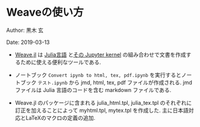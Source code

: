 # Weaveの使い方

Author: 黒木 玄

Date: 2019-03-13

* [Weave.jl](https://github.com/mpastell/Weave.jl) は [Julia言語](https://julialang.org/) と[その Jupyter kernel](https://github.com/JuliaLang/IJulia.jl) の組み合わせで文書を作成するために使える便利なツールである.

* ノートブック `Convert ipynb to html, tex, pdf.ipynb` を実行するとノートブック `テスト.ipynb` から jmd, html, tex, pdf ファイルが作成される. jmdファイルは Julia 言語のコードを含む markdown ファイルである.

* Weave.jl のパッケージに含まれる julia_html.tpl, julia_tex.tpl のそれぞれに訂正を加えることによって myhtml.tpl, mytex.tpl を作成した. 主に日本語対応とLaTeXのマクロの定義の追加.
